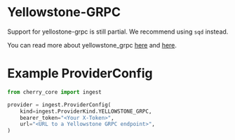 # Yellowstone-GRPC

Support for yellostone-grpc is still partial. We recommend using `sqd` instead.

You can read more about yellowstone_grpc [here](https://docs.triton.one/project-yellowstone/dragons-mouth-grpc-subscriptions) and [here](https://github.com/rpcpool/yellowstone-grpc).

# Example ProviderConfig

```python
from cherry_core import ingest

provider = ingest.ProviderConfig(
    kind=ingest.ProviderKind.YELLOWSTONE_GRPC,
    bearer_token="<Your X-Token>",
    url="<URL to a Yellowstone GRPC endpoint>",
)
```

